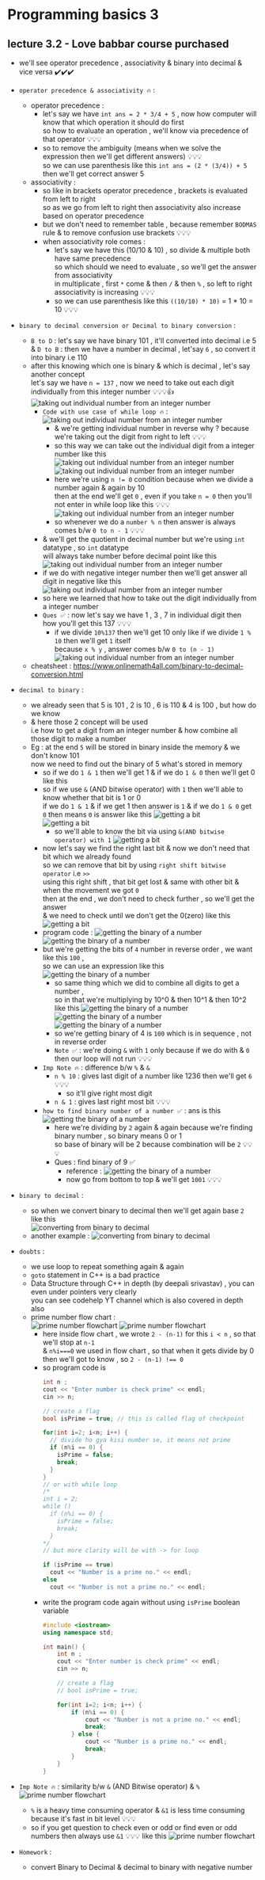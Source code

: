 # Programming basics 3 

## lecture 3.2 - Love babbar course purchased

- we'll see operator precedence , associativity & binary into decimal & vice versa ✔️✔️✔️

- `operator precedence & associativity 🔥` : 
    - operator precedence : 
        - let's say we have `int ans = 2 * 3/4 + 5` , now how computer will know that which operation it should do first <br>
            so how to evaluate an operation , we'll know via precedence of that operator 💡💡💡
        - so to remove the ambiguity (means when we solve the expression then we'll get different answers) 💡💡💡 <br> 
            so we can use parenthesis like this `int ans = (2 * (3/4)) + 5` then we'll get correct answer 5
    - associativity : 
        - so like in brackets operator precedence , brackets is evaluated from left to right <br>
            so as we go from left to right then associativity also increase based on operator precedence
        - but we don't need to remember table , because remember `BODMAS` rule & to remove confusion use brackets 💡💡💡
        - when associativity role comes : 
            - let's say we have this (10/10 & 10) , so divide & multiple both have same precedence <br>
                so which should we need to evaluate , so we'll get the answer from associativity <br>
                in multiplicate , first `*` come & then `/` & then `%` , so left to right associativity is increasing 💡💡💡
            - so we can use parenthesis like this `((10/10) * 10)` = 1 * 10 = 10 💡💡💡

- `binary to decimal conversion or Decimal to binary conversion` : 
    - `B to D` : let's say we have binary 101 , it'll converted into decimal i.e 5 <br>
        & `D to B` : then we have a number in decimal , let'say `6` , so convert it into binary i.e 110
    - after this knowing which one is binary & which is decimal , let's say another concept <br>
        let's say we have `n = 137` , now we need to take out each digit individually from this integer number 💡💡💡👍 <br>
        ![taking out individual number from an integer number](../../notes-pics/11-lecture/lecture-11-0.png)
        - `Code with use case of while loop 🔥` :
            ![taking out individual number from an integer number](../../notes-pics/11-lecture/lecture-11-1.png)
            - & we're getting individual number in reverse why ? because we're taking out the digit from right to left 💡💡💡
            - so this way we can take out the individual digit from a integer number like this
            ![taking out individual number from an integer number](../../notes-pics/11-lecture/lecture-11-2.png)
            ![taking out individual number from an integer number](../../notes-pics/11-lecture/lecture-11-3.png)
            - here we're using  `n != 0` condition because when we divide a number again & again by 10 <br>
                then at the end we'll get `0` , even if you take `n = 0` then you'll not enter in while loop like this 💡💡💡
                ![taking out individual number from an integer number](../../notes-pics/11-lecture/lecture-11-4.png)
            - so whenever we do a `number % n` then answer is always comes b/w `0 to n - 1` 💡💡💡
        - & we'll get the quotient in decimal number but we're using `int` datatype , so `int` datatype <br>
            will always take number before decimal point like this 
            ![taking out individual number from an integer number](../../notes-pics/11-lecture/lecture-11-5.png)
        - if we do with negative integer number then we'll get answer all digit in negative like this
            ![taking out individual number from an integer number](../../notes-pics/11-lecture/lecture-11-6.png)
        - so here we learned that how to take out the digit individually from a integer number 
        - `Ques ✅` : now let's say we have 1 , 3 , 7 in individual digit then how you'll get this 137 💡💡💡
            - if we divide `10%137` then we'll get 10 only like if we divide `1 % 10` then we'll get `1` itself <br> 
                because `x % y` , answer comes b/w `0 to (n - 1)`
            ![taking out individual number from an integer number](../../notes-pics/11-lecture/lecture-11-7.png)
    - cheatsheet : https://www.onlinemath4all.com/binary-to-decimal-conversion.html

- `decimal to binary` : 
    - we already seen that 5 is 101 , 2 is 10 , 6 is 110 & 4 is 100 , but how do we know 
    - & here those 2 concept will be used <br>
        i.e how to get a digit from an integer number & how combine all those digit to make a number
    - Eg : at the end `5` will be stored in binary inside the memory & we don't know 101 <br>
        now we need to find out the binary of 5 what's stored in memory 
        - so if we do `1 & 1` then we'll get 1 & if we do `1 & 0` then we'll get 0 like this
        - so if we use `&` (AND bitwise operator) with `1` then we'll able to know whether that bit is 1 or 0 <br>
            if we do `1 & 1` & if we get 1 then answer is `1` & if we do `1 & 0` get `0` then means `0` is answer like this
            ![getting a bit](../../notes-pics/11-lecture/lecture-11-8.png) <br>
            ![getting a bit](../../notes-pics/11-lecture/lecture-11-9.png) 
            - so we'll able to know the bit via using `&(AND bitwise operator) with 1`
                ![getting a bit](../../notes-pics/11-lecture/lecture-11-10.png) 
        - now let's say we find the right last bit & now we don't need that bit which we already found <br>
            so we can remove that bit by using `right shift bitwise operator` i.e `>>` <br>
            using this right shift , that bit get lost & same with other bit & when the movement we got `0` <br>
            then at the end , we don't need to check further , so we'll get the answer <br>
            & we need to check until we don't get the 0(zero) like this
            ![getting a bit](../../notes-pics/11-lecture/lecture-11-11.png) 
        - program code : 
            ![getting the binary of a number](../../notes-pics/11-lecture/lecture-11-12.png) <br>
            ![getting the binary of a number](../../notes-pics/11-lecture/lecture-11-13.png) 
        - but we're getting the bits of `4` number in reverse order , we want like this `100` , <br>
            so we can use an expression like this 
            ![getting the binary of a number](../../notes-pics/11-lecture/lecture-11-14.png) 
            - so same thing which we did to combine all digits to get a number , <br>
                so in that we're multiplying by 10^0 & then 10^1 & then 10^2 like this
            ![getting the binary of a number](../../notes-pics/11-lecture/lecture-11-15.png) 
            ![getting the binary of a number](../../notes-pics/11-lecture/lecture-11-16.png) 
            ![getting the binary of a number](../../notes-pics/11-lecture/lecture-11-17.png) 
            - so we're getting binary of 4 is `100` which is in sequence , not in reverse order 
            - `Note ✅` : we're doing `&` with `1` only because if we do with & `0` then our loop will not run 💡💡💡
        - `Imp Note 🔥` : difference b/w `%` & `&` 
            - `n % 10` : gives last digit of a number like 1236 then we'll get `6` 💡💡💡
                - so it'll give right most digit
            - `n & 1` : gives last right most bit 💡💡💡
        - `how to find binary number of a number ✅` : ans is this  
            ![getting the binary of a number](../../notes-pics/11-lecture/lecture-11-18.png) 
            - here we're dividing by `2` again & again because we're finding binary number , so binary means 0 or 1 <br>
                so base of binary will be 2 because combination will be `2` 💡💡💡
            - Ques : find binary of 9 ✅ 
                - reference : 
                ![getting the binary of a number](../../notes-pics/11-lecture/lecture-11-19.png) 
                - now go from bottom to top & we'll get `1001` 💡💡💡

- `binary to decimal` : 
    - so when we convert binary to decimal then we'll get again base `2` like this      
        ![converting from binary to decimal](../../notes-pics/11-lecture/lecture-11-20.png) 
    - another example : 
        ![converting from binary to decimal](../../notes-pics/11-lecture/lecture-11-21.png) 

- `doubts` : 
    - we use loop to repeat something again & again 
    - `goto` statement in C++ is a bad practice
    - Data Structure through C++ in depth (by deepali srivastav) , you can even under pointers very clearly <br>
        you can see codehelp YT channel which is also covered in depth also
    - prime number flow chart : <br>
        ![prime number flowchart](../../notes-pics/11-lecture/lecture-11-22.png) 
        ![prime number flowchart](../../notes-pics/11-lecture/lecture-11-23.png) 
        - here inside flow chart , we wrote `2 - (n-1)` for this `i < n` , so that we'll stop at `n-1` <br>
            & `n%i===0` we used in flow chart , so that when it gets divide by 0 then we'll got to know , so `2 - (n-1) !== 0`
        - so program code is 
            ```cpp 
            int n ;
            cout << "Enter number is check prime" << endl;
            cin >> n;

            // create a flag
            bool isPrime = true; // this is called flag of checkpoint

            for(int i=2; i<n; i++) {
              // divide ho gya kisi number se, it means not prime
              if (n%i == 0) {
                isPrime = false;
                break;
              }
            }
            // or with while loop
            /*
            int i = 2;
            while () 
              if (n%i == 0) {
                isPrime = false;
                break;
              }
            */
            // but more clarity will be with -> for loop

            if (isPrime == true) 
              cout << "Number is a prime no." << endl;
            else 
              cout << "Number is not a prime no." << endl;
            ```
        - write the program code again without using `isPrime` boolean variable
            ```cpp
            #include <iostream>
            using namespace std;

            int main() {
                int n ;
                cout << "Enter number is check prime" << endl;
                cin >> n;

                // create a flag
                // bool isPrime = true; 
 
                for(int i=2; i<n; i++) {
                    if (n%i == 0) {
                        cout << "Number is not a prime no." << endl;
                        break;
                    } else {
                        cout << "Number is a prime no." << endl;
                        break;
                    }
                }
            }
            ```

- `Imp Note 🔥` : similarity b/w `&` (AND Bitwise operator) & `%`
    ![prime number flowchart](../../notes-pics/11-lecture/lecture-11-24.png) 
    - `%` is a heavy time consuming operator & `&1` is less time consuming because it's fast in bit level 💡💡💡
    - so if you get question to check even or odd or find even or odd numbers then always use `&1` 💡💡💡 like this
        ![prime number flowchart](../../notes-pics/11-lecture/lecture-11-25.png) 

- `Homework` : 
    - convert Binary to Decimal & decimal to binary with negative number
